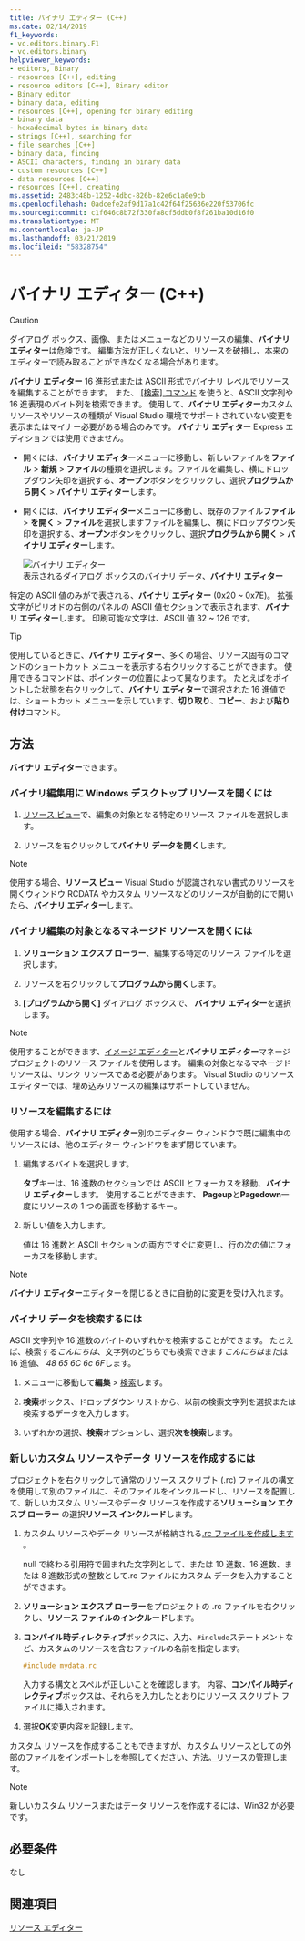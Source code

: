 ```yaml
---
title: バイナリ エディター (C++)
ms.date: 02/14/2019
f1_keywords:
- vc.editors.binary.F1
- vc.editors.binary
helpviewer_keywords:
- editors, Binary
- resources [C++], editing
- resource editors [C++], Binary editor
- Binary editor
- binary data, editing
- resources [C++], opening for binary editing
- binary data
- hexadecimal bytes in binary data
- strings [C++], searching for
- file searches [C++]
- binary data, finding
- ASCII characters, finding in binary data
- custom resources [C++]
- data resources [C++]
- resources [C++], creating
ms.assetid: 2483c48b-1252-4dbc-826b-82e6c1a0e9cb
ms.openlocfilehash: 0adcefe2af9d17a1c42f64f25636e220f53706fc
ms.sourcegitcommit: c1f646c8b72f330fa8cf5ddb0f8f261ba10d16f0
ms.translationtype: MT
ms.contentlocale: ja-JP
ms.lasthandoff: 03/21/2019
ms.locfileid: "58328754"
---
```

# <a name="binary-editor-c"></a>バイナリ エディター (C++)

> [!CAUTION]
> ダイアログ ボックス、画像、またはメニューなどのリソースの編集、**バイナリ エディター**は危険です。 編集方法が正しくないと、リソースを破損し、本来のエディターで読み取ることができなくなる場合があります。

**バイナリ エディター** 16 進形式または ASCII 形式でバイナリ レベルでリソースを編集することができます。 また、 [[検索] コマンド](/visualstudio/ide/reference/find-command) を使うと、ASCII 文字列や 16 進表現のバイト列を検索できます。 使用して、**バイナリ エディター**カスタム リソースやリソースの種類が Visual Studio 環境でサポートされていない変更を表示またはマイナー必要がある場合のみです。 **バイナリ エディター** Express エディションでは使用できません。

- 開くには、**バイナリ エディター**メニューに移動し、新しいファイルを**ファイル** > **新規** > **ファイル**の種類を選択します。ファイルを編集し、横にドロップダウン矢印を選択する、**オープン**ボタンをクリックし、選択**プログラムから開く** > **バイナリ エディター**します。

- 開くには、**バイナリ エディター**メニューに移動し、既存のファイル**ファイル** > **を開く** > **ファイル**を選択しますファイルを編集し、横にドロップダウン矢印を選択する、**オープン**ボタンをクリックし、選択**プログラムから開く** > **バイナリ エディター**します。

   ![バイナリ エディター](../mfc/media/vcbinaryeditor2.gif "vcBinaryEditor2")<br/>
   表示されるダイアログ ボックスのバイナリ データ、**バイナリ エディター**

特定の ASCII 値のみがで表される、**バイナリ エディター** (0x20 ~ 0x7E)。 拡張文字がピリオドの右側のパネルの ASCII 値セクションで表示されます、**バイナリ エディター**します。 印刷可能な文字は、ASCII 値 32 ~ 126 です。

> [!TIP]
> 使用しているときに、**バイナリ エディター**、多くの場合、リソース固有のコマンドのショートカット メニューを表示する右クリックすることができます。 使用できるコマンドは、ポインターの位置によって異なります。 たとえばをポイントした状態を右クリックして、**バイナリ エディター**で選択された 16 進値では、ショートカット メニューを示しています、**切り取り**、**コピー**、および**貼り付け**コマンド。

## <a name="how-to"></a>方法

**バイナリ エディター**できます。

### <a name="to-open-a-windows-desktop-resource-for-binary-editing"></a>バイナリ編集用に Windows デスクトップ リソースを開くには

1. [リソース ビュー](how-to-create-a-resource-script-file.md#create-resources)で、編集の対象となる特定のリソース ファイルを選択します。

1. リソースを右クリックして**バイナリ データを開く**します。

> [!NOTE]
> 使用する場合、**リソース ビュー** Visual Studio が認識されない書式のリソースを開くウィンドウ RCDATA やカスタム リソースなどのリソースが自動的にで開いたら、**バイナリ エディター**します。

### <a name="to-open-a-managed-resource-for-binary-editing"></a>バイナリ編集の対象となるマネージド リソースを開くには

1. **ソリューション エクスプ ローラー**、編集する特定のリソース ファイルを選択します。

1. リソースを右クリックして**プログラムから開く**します。

1. **[プログラムから開く]** ダイアログ ボックスで、 **バイナリ エディター**を選択します。

> [!NOTE]
> 使用することができます、[イメージ エディター](../windows/image-editor-for-icons.md)と**バイナリ エディター**マネージ プロジェクトのリソース ファイルを使用します。 編集の対象となるマネージド リソースは、リンク リソースである必要があります。 Visual Studio のリソース エディターでは、埋め込みリソースの編集はサポートしていません。

### <a name="to-edit-a-resource"></a>リソースを編集するには

使用する場合、**バイナリ エディター**別のエディター ウィンドウで既に編集中のリソースには、他のエディター ウィンドウをまず閉じています。

1. 編集するバイトを選択します。

   **タブ**キーは、16 進数のセクションでは ASCII とフォーカスを移動、**バイナリ エディター**します。 使用することができます、 **Pageup**と**Pagedown**一度にリソースの 1 つの画面を移動するキー。

1. 新しい値を入力します。

   値は 16 進数と ASCII セクションの両方ですぐに変更し、行の次の値にフォーカスを移動します。

> [!NOTE]
> **バイナリ エディター**エディターを閉じるときに自動的に変更を受け入れます。

### <a name="to-find-binary-data"></a>バイナリ データを検索するには

ASCII 文字列や 16 進数のバイトのいずれかを検索することができます。 たとえば、検索する*こんにちは*、文字列のどちらでも検索できます*こんにちは*または 16 進値、 *48 65 6C 6c 6F*します。

1. メニューに移動して**編集** > [検索](/visualstudio/ide/reference/find-command)します。

1. **検索**ボックス、ドロップダウン リストから、以前の検索文字列を選択または検索するデータを入力します。

1. いずれかの選択、**検索**オプションし、選択**次を検索**します。

### <a name="to-create-a-new-custom-or-data-resource"></a>新しいカスタム リソースやデータ リソースを作成するには

プロジェクトを右クリックして通常のリソース スクリプト (.rc) ファイルの構文を使用して別のファイルに、そのファイルをインクルードし、リソースを配置して、新しいカスタム リソースやデータ リソースを作成する**ソリューション エクスプ ローラー** の選択**リソース インクルード**します。

1. カスタム リソースやデータ リソースが格納される[.rc ファイルを作成します](../windows/how-to-create-a-resource-script-file.md) 。

   null で終わる引用符で囲まれた文字列として、または 10 進数、16 進数、または 8 進数形式の整数として.rc ファイルにカスタム データを入力することができます。

1. **ソリューション エクスプ ローラー**をプロジェクトの .rc ファイルを右クリックし、**リソース ファイルのインクルード**します。

1. **コンパイル時ディレクティブ**ボックスに、入力、`#include`ステートメントなど、カスタムのリソースを含むファイルの名前を指定します。

    ```cpp
    #include mydata.rc
    ```

   入力する構文とスペルが正しいことを確認します。 内容、**コンパイル時ディレクティブ**ボックスは、それらを入力したとおりにリソース スクリプト ファイルに挿入されます。

1. 選択**OK**変更内容を記録します。

カスタム リソースを作成することもできますが、カスタム リソースとしての外部のファイルをインポートしを参照してください、[方法。リソースの管理](../windows/how-to-import-and-export-resources.md)します。

> [!NOTE]
> 新しいカスタム リソースまたはデータ リソースを作成するには、Win32 が必要です。

## <a name="requirements"></a>必要条件

なし

## <a name="see-also"></a>関連項目

[リソース エディター](../windows/resource-editors.md)